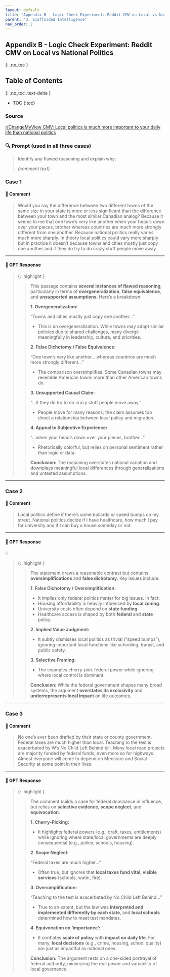 ```yaml
---
layout: default
title: "Appendix B - Logic Check Experiment: Reddit CMV on Local vs National Politics"
parent: "3. Scaffolded Intelligence"
nav_order: 2
---
```


## Appendix B - Logic Check Experiment: Reddit CMV on Local vs National Politics

{: .no_toc }

## Table of Contents

{: .no_toc .text-delta }

- TOC
{:toc}

### Source

[r/ChangeMyView CMV: Local politics is much more important to your daily life than national politics](https://www.reddit.com/r/changemyview/comments/1lp8uh9/cmv_local_politics_is_much_more_important_to_your/)

### 🔍 Prompt (used in all three cases)

>Identify any flawed reasoning and explain why:
>
> _(comment text)_

### Case 1

#### 💬 Comment

> Would you say the difference between two different towns of the same size in your state is more or less significant than the difference between your town and the most similar Canadian analog?
Because it seems to me that one town’s very like another when your head’s down over your pieces, brother whereas countries are much more strongly different from one another. Because national politics really varies much more sharply. In theory local politics could vary more sharply but in practice it doesn’t because towns and cities mostly just copy one another and if they do try to do crazy stuff people move away.
>

---

#### 🤖 GPT Response

> {: .highlight }
> >This passage contains **several instances of flawed reasoning**, particularly in terms of **overgeneralization**, **false equivalence**, and **unsupported assumptions**. Here’s a breakdown:
> >
> >**1. Overgeneralization:**
> >
> > “Towns and cities mostly just copy one another…”
> >
> >- This is an overgeneralization. While towns may adopt similar policies due to shared challenges, many diverge meaningfully in leadership, culture, and priorities.
> >
> >**2. False Dichotomy / False Equivalence:**
> >
> > “One town’s very like another… whereas countries are much more strongly different…”
> >
> >- The comparison oversimplifies. Some Canadian towns may resemble American towns more than other American towns do.
> >
> >**3. Unsupported Causal Claim:**
> >
> > “…if they do try to do crazy stuff people move away.”
> >
> >- People move for many reasons; the claim assumes too direct a relationship between local policy and migration.
> >
> >**4. Appeal to Subjective Experience:**
> >
> > “…when your head’s down over your pieces, brother…”
> >
> >- Rhetorically colorful, but relies on personal sentiment rather than logic or data.
> >
> >**Conclusion:** The reasoning overstates national variation and downplays meaningful local differences through generalizations and untested assumptions.

---

### Case 2

#### 💬 Comment

> Local politics define if there’s some bollards or speed bumps on my street. National politics decide if I have healthcare, how much I pay for university and if I can buy a house someday or not.
>

---

#### 🤖 GPT Response

💡
> {: .highlight }
> > The statement draws a reasonable contrast but contains **oversimplifications** and **false dichotomy**. Key issues include:
> >
> >**1. False Dichotomy / Oversimplification:**
> >
> >- It implies only federal politics matter for big issues. In fact:
> >- Housing affordability is heavily influenced by **local zoning**.
> >- University costs often depend on **state funding**.
> >- Healthcare access is shaped by both **federal** and **state** policy.
> >
> >**2. Implied Value Judgment:**
> >
> >- It subtly dismisses local politics as trivial (“speed bumps”), ignoring important local functions like schooling, transit, and public safety.
> >
> >**3. Selective Framing:**
> >
> >- The examples cherry-pick federal power while ignoring where local control is dominant.
> >
> >**Conclusion:** While the federal government shapes many broad systems, the argument **overstates its exclusivity** and **underrepresents local impact** on life outcomes.

---

### Case 3

#### 💬 Comment

> No one’s ever been drafted by their state or county government.
Federal taxes are much higher than local.
Teaching to the test is exacerbated by W’s No Child Left Behind bill.
Many local road projects are majority funded by federal funds, even more so for highways.
Almost everyone will come to depend on Medicare and Social Security at some point in their lives.
>

---

#### 🤖 GPT Response

> {: .highlight }
> >The comment builds a case for federal dominance in influence, but relies on **selective evidence**, **scope neglect**, and **equivocation**.
> >
> >**1. Cherry-Picking:**
> >
> >- It highlights federal powers (e.g., draft, taxes, entitlements) while ignoring where state/local governments are deeply consequential (e.g., police, schools, housing).
> >
> >**2. Scope Neglect:**
> >
> > “Federal taxes are much higher…”
> >
> >- Often true, but ignores that **local taxes fund vital, visible services** (schools, water, fire).
> >
> >**3. Oversimplification:**
> >
> > “Teaching to the test is exacerbated by No Child Left Behind…”
> >
> >- True to an extent, but the law was **interpreted and implemented differently by each state**, and **local schools** determined how to meet test mandates.
> >
> >**4. Equivocation on ‘importance’:**
> >
> >- It conflates **scale of policy** with **impact on daily life**. For many, **local decisions** (e.g., crime, housing, school quality) are just as impactful as national ones.
> >
> >**Conclusion:** The argument rests on a one-sided portrayal of federal authority, minimizing the real power and variability of local governance.

